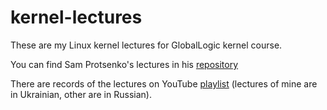 # kernel-lectures

These are my Linux kernel lectures for GlobalLogic kernel course.

You can find Sam Protsenko's lectures in his [repository](https://github.com/joe-skb7/kernel-lectures)

There are records of the lectures on YouTube [playlist](https://www.youtube.com/playlist?list=PLVW3-sceyFeW9d5WkujpUdRH97icrlLCf) (lectures of mine are in Ukrainian, other are in Russian).



